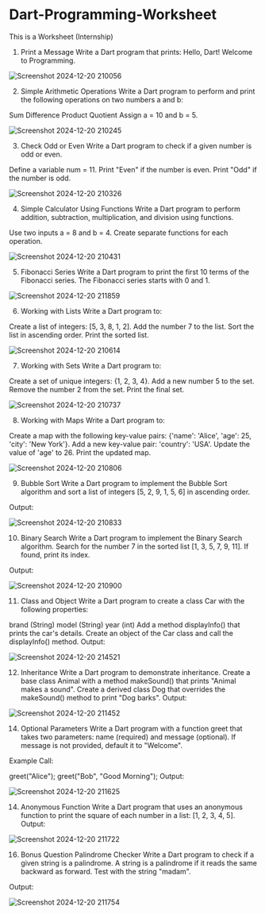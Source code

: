 # Dart-Programming-Worksheet
This is a Worksheet (Internship)

1. Print a Message
Write a Dart program that prints:
Hello, Dart! Welcome to Programming.

![Screenshot 2024-12-20 210056](https://github.com/user-attachments/assets/4f7d967b-eca9-4a24-b002-ecd080d22acf)

2. Simple Arithmetic Operations
Write a Dart program to perform and print the following operations on two numbers a and b:

Sum
Difference
Product
Quotient
Assign a = 10 and b = 5.

![Screenshot 2024-12-20 210245](https://github.com/user-attachments/assets/951632d3-7b76-4bdb-a70a-988735b8f928)

3. Check Odd or Even
Write a Dart program to check if a given number is odd or even.

Define a variable num = 11.
Print "Even" if the number is even.
Print "Odd" if the number is odd.

![Screenshot 2024-12-20 210326](https://github.com/user-attachments/assets/9550549b-b5c5-4a29-b1af-7bf6de10b7e1)




4. Simple Calculator Using Functions
Write a Dart program to perform addition, subtraction, multiplication, and division using functions.

Use two inputs a = 8 and b = 4.
Create separate functions for each operation.

![Screenshot 2024-12-20 210431](https://github.com/user-attachments/assets/60e9c527-56bb-4a09-8086-49c1a89013ac)

5. Fibonacci Series
Write a Dart program to print the first 10 terms of the Fibonacci series.
The Fibonacci series starts with 0 and 1.

![Screenshot 2024-12-20 211859](https://github.com/user-attachments/assets/e2ff3007-f23e-4536-be3d-295bdf1aa544)

6. Working with Lists
Write a Dart program to:

Create a list of integers: [5, 3, 8, 1, 2].
Add the number 7 to the list.
Sort the list in ascending order.
Print the sorted list.

![Screenshot 2024-12-20 210614](https://github.com/user-attachments/assets/1fd8b0c5-015b-46bb-a32d-3a7622a082c6)

7. Working with Sets
Write a Dart program to:

Create a set of unique integers: {1, 2, 3, 4}.
Add a new number 5 to the set.
Remove the number 2 from the set.
Print the final set.

![Screenshot 2024-12-20 210737](https://github.com/user-attachments/assets/9e0fa029-20c1-4edc-b427-f8991587110e)

8. Working with Maps
Write a Dart program to:

Create a map with the following key-value pairs: {'name': 'Alice', 'age': 25, 'city': 'New York'}.
Add a new key-value pair: 'country': 'USA'.
Update the value of 'age' to 26.
Print the updated map.

![Screenshot 2024-12-20 210806](https://github.com/user-attachments/assets/5bf2b2e0-8ebf-4a5d-a9ce-ccfc33813cad)

9. Bubble Sort
Write a Dart program to implement the Bubble Sort algorithm and sort a list of integers [5, 2, 9, 1, 5, 6] in ascending order.

Output:

![Screenshot 2024-12-20 210833](https://github.com/user-attachments/assets/1045aeba-a1f4-455a-9c19-7686414053ed)

10. Binary Search
Write a Dart program to implement the Binary Search algorithm. Search for the number 7 in the sorted list [1, 3, 5, 7, 9, 11]. If found, print its index.

Output:

![Screenshot 2024-12-20 210900](https://github.com/user-attachments/assets/bec1480d-d993-451e-8440-6380f96e60f6)

11. Class and Object
Write a Dart program to create a class Car with the following properties:

brand (String)
model (String)
year (int)
Add a method displayInfo() that prints the car's details. Create an object of the Car class and call the displayInfo() method.
Output:

![Screenshot 2024-12-20 214521](https://github.com/user-attachments/assets/034815c0-b955-4ec4-890c-adef4768da81)

12. Inheritance
Write a Dart program to demonstrate inheritance. Create a base class Animal with a method makeSound() that prints "Animal makes a sound". Create a derived class Dog that overrides the makeSound() method to print "Dog barks".
Output:

![Screenshot 2024-12-20 211452](https://github.com/user-attachments/assets/3cd940c3-dabe-41bd-9513-0de387876d5c)

14. Optional Parameters
Write a Dart program with a function greet that takes two parameters: name (required) and message (optional). If message is not provided, default it to "Welcome".

Example Call:

greet("Alice");
greet("Bob", "Good Morning");
Output:

![Screenshot 2024-12-20 211625](https://github.com/user-attachments/assets/29aa13b4-3035-444e-b32c-16001a16fc64)

14. Anonymous Function
Write a Dart program that uses an anonymous function to print the square of each number in a list: [1, 2, 3, 4, 5].
Output:

![Screenshot 2024-12-20 211722](https://github.com/user-attachments/assets/bc8c04ea-1911-4c4d-8060-71f697d31120)

16. Bonus Question
    Palindrome Checker
Write a Dart program to check if a given string is a palindrome. A string is a palindrome if it reads the same backward as forward. Test with the string "madam".

Output:

![Screenshot 2024-12-20 211754](https://github.com/user-attachments/assets/c561465f-d3c3-465b-b8ad-afe8c816bc18)









































